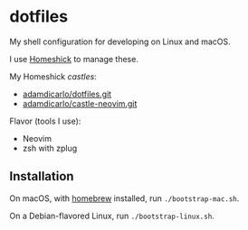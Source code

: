 # dotfiles

My shell configuration for developing on Linux and macOS.

I use [Homeshick](https://github.com/andsens/homeshick) to manage these.

My Homeshick _castles_:

* [adamdicarlo/dotfiles.git](https://github.com/adamdicarlo/dotfiles)
* [adamdicarlo/castle-neovim.git](https://github.com/adamdicarlo/castle-neovim)

Flavor (tools I use):

* Neovim
* zsh with zplug

## Installation

On macOS, with [homebrew](http://brew.sh/) installed, run `./bootstrap-mac.sh`.

On a Debian-flavored Linux, run `./bootstrap-linux.sh`.
